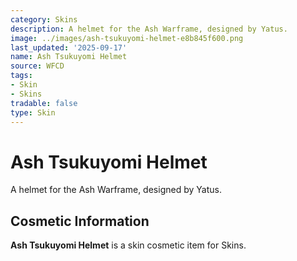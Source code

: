 ```yaml
---
category: Skins
description: A helmet for the Ash Warframe, designed by Yatus.
image: ../images/ash-tsukuyomi-helmet-e8b845f600.png
last_updated: '2025-09-17'
name: Ash Tsukuyomi Helmet
source: WFCD
tags:
- Skin
- Skins
tradable: false
type: Skin
---
```


# Ash Tsukuyomi Helmet

A helmet for the Ash Warframe, designed by Yatus.

## Cosmetic Information

**Ash Tsukuyomi Helmet** is a skin cosmetic item for Skins.

